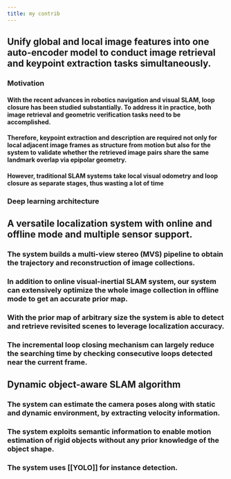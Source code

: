 ```yaml
---
title: my contrib
---
```


## Unify global and local image features into one auto-encoder model to conduct image retrieval and keypoint extraction tasks simultaneously.
### Motivation
#### With the recent advances in robotics navigation and visual SLAM, loop closure has been studied substantially. To address it in practice, both image retrieval and geometric verification tasks need to be accomplished.
#### Therefore, keypoint extraction and description are required not only for local adjacent image frames as structure from motion but also for the system to validate whether the retrieved image pairs share the same landmark overlap via epipolar geometry.
#### However, traditional SLAM systems take local visual odometry and loop closure as separate stages, thus wasting a lot of time
### Deep learning architecture
## A versatile localization system with online and offline mode and multiple sensor support.
### The system builds a multi-view stereo (MVS) pipeline to obtain the trajectory and reconstruction of image collections.
### In addition to online visual-inertial SLAM system, our system can extensively optimize the whole image collection in offline mode to get an accurate prior map.
### With the prior map of arbitrary size the system is able to detect and retrieve revisited scenes to leverage localization accuracy.
### The incremental loop closing mechanism can largely reduce the searching time by checking consecutive loops detected near the current frame.
## Dynamic object-aware SLAM algorithm
### The system can estimate the camera poses along with static and dynamic environment, by extracting velocity information.
### The system exploits semantic information to enable motion estimation of rigid objects without any prior knowledge of the object shape.
### The system uses [[YOLO]] for instance detection.
